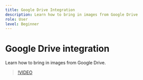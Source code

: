 ```yaml
---
title: Google Drive Integration
description: Learn how to bring in images from Google Drive
role: User
level: Beginner
---
```

# Google Drive integration

Learn how to bring in images from Google Drive.

>[!VIDEO](https://video.tv.adobe.com/v/3420219?quality=12&learn=on&hidetitle=true)
